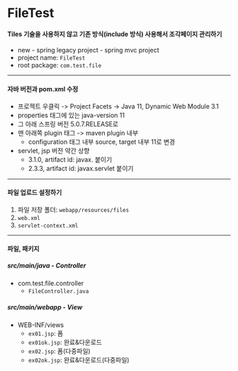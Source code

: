 # FileTest

#### Tiles 기술을 사용하지 않고 기존 방식(include 방식) 사용해서 조각페이지 관리하기

- new - spring legacy project - spring mvc project
- project name: `FileTest`
- root package: `com.test.file`

---

#### 자바 버전과 pom.xml 수정

- 프로젝트 우클릭 -> Project Facets -> Java 11, Dynamic Web Module 3.1
- properties 태그에 있는 java-version 11
- 그 아래 스프링 버전 5.0.7.RELEASE로
- 맨 아래쪽 plugin 태그 -> maven plugin 내부
  - configuration 태그 내부 source, target 내부 11로 변경
- servlet, jsp 버전 약간 상향
  - 3.1.0, artifact id: javax. 붙이기
  - 2.3.3, artifact id: javax.servlet 붙이기

---
#### 파일 업로드 설정하기
1. 파일 저장 폴더: `webapp/resources/files`
2. `web.xml`
3. `servlet-context.xml`

---

#### 파일, 패키지

##### src/main/java - Controller
- com.test.file.controller
  - `FileController.java`

##### src/main/webapp - View
- WEB-INF/views
  - `ex01.jsp`: 폼
  - `ex01ok.jsp`: 완료&다운로드
  - `ex02.jsp`: 폼(다중파일)
  - `ex02ok.jsp`: 완료&다운로드(다중파일)